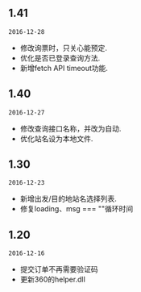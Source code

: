 ## 1.41

`2016-12-28`

* 修改询票时，只关心能预定.
* 优化是否已登录查询方法.
* 新增fetch API timeout功能.

## 1.40

`2016-12-27`

* 修改查询接口名称，并改为自动.
* 优化站名设为本地文件.

## 1.30

`2016-12-23`

* 新增出发/目的地站名选择列表.
* 修复loading、msg === ""循环时间

## 1.20

`2016-12-16`

* 提交订单不再需要验证码
* 更新360的helper.dll
